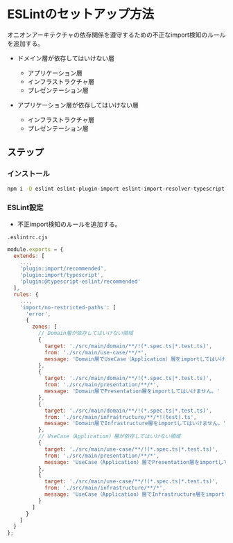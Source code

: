 # ESLintのセットアップ方法

オニオンアーキテクチャの依存関係を遵守するための不正なimport検知のルールを追加する。

- ドメイン層が依存してはいけない層

  - アプリケーション層
  - インフラストラクチャ層
  - プレゼンテーション層

- アプリケーション層が依存してはいけない層

  - インフラストラクチャ層
  - プレゼンテーション層

## ステップ

### インストール

```sh
npm i -D eslint eslint-plugin-import eslint-import-resolver-typescript @typescript-eslint/eslint-plugin
```

### ESLint設定

- 不正import検知のルールを追加する。

`.eslintrc.cjs`

```cjs
module.exports = {
  extends: [
    ...,
    'plugin:import/recommended',
    'plugin:import/typescript',
    'plugin:@typescript-eslint/recommended'
  ],
  rules: {
    ...,
    'import/no-restricted-paths': [
      'error',
      {
        zones: [
          // Domain層が依存してはいけない領域
          {
            target: './src/main/domain/**/!(*.spec.ts|*.test.ts)',
            from: './src/main/use-case/**/*',
            message: 'Domain層でUseCase（Application）層をimportしてはいけません。'
          },
          {
            target: './src/main/domain/**/!(*.spec.ts|*.test.ts)',
            from: './src/main/presentation/**/*',
            message: 'Domain層でPresentation層をimportしてはいけません。'
          },
          {
            target: './src/main/domain/**/!(*.spec.ts|*.test.ts)',
            from: './src/main/infrastructure/**/*!(test).ts',
            message: 'Domain層でInfrastructure層をimportしてはいけません。'
          },
          // UseCase（Application）層が依存してはいけない領域
          {
            target: './src/main/use-case/**/!(*.spec.ts|*.test.ts)',
            from: './src/main/presentation/**/*',
            message: 'UseCase（Application）層でPresentation層をimportしてはいけません。'
          },
          {
            target: './src/main/use-case/**/!(*.spec.ts|*.test.ts)',
            from: './src/main/infrastructure/**/*',
            message: 'UseCase（Application）層でInfrastructure層をimportしてはいけません。'
          }
        ]
      }
    ]
  }
};
```
